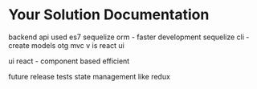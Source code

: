 Your Solution Documentation
===========================

backend api
used es7
sequelize orm - faster development
sequelize cli - create models otg
mvc v is react ui

ui
react - component based efficient

future release
tests
state management like redux
